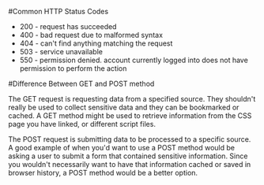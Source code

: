 #Common HTTP Status Codes

* 200 - request has succeeded
* 400 - bad request due to malformed syntax
* 404 - can't find anything matching the request
* 503 - service unavailable
* 550 - permission denied. account currently logged into does not have permission to perform the action

#Difference Between GET and POST method

The GET request is requesting data from a specified source. They shouldn't really be used to collect sensitive data and they can be bookmarked or cached. A GET method might be used to retrieve information from the CSS page you have linked, or different script files.

The POST request is submitting data to be processed to a specific source. A good example of when you'd want to use a POST method would be asking a user to submit a form that contained sensitive information. Since you wouldn't necessarily want to have that information cached or saved in browser history, a POST method would be a better option. 

